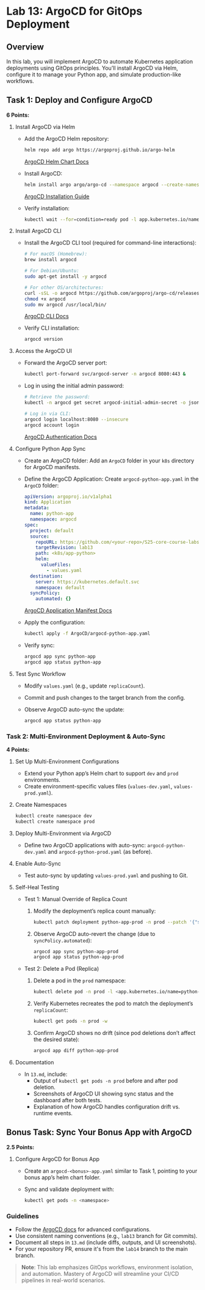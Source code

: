 # Lab 13: ArgoCD for GitOps Deployment

## Overview

In this lab, you will implement ArgoCD to automate Kubernetes application deployments using GitOps principles. You’ll install ArgoCD via Helm, configure it to manage your Python app, and simulate production-like workflows.

## Task 1: Deploy and Configure ArgoCD

**6 Points:**

1. Install ArgoCD via Helm
   - Add the ArgoCD Helm repository:

     ```bash
     helm repo add argo https://argoproj.github.io/argo-helm
     ```

     [ArgoCD Helm Chart Docs](https://github.com/argoproj/argo-helm)

   - Install ArgoCD:

     ```bash
     helm install argo argo/argo-cd --namespace argocd --create-namespace
     ```

     [ArgoCD Installation Guide](https://argo-cd.readthedocs.io/en/stable/getting_started/)

   - Verify installation:

     ```bash
     kubectl wait --for=condition=ready pod -l app.kubernetes.io/name=argocd-server -n argocd --timeout=90s
     ```

2. Install ArgoCD CLI
   - Install the ArgoCD CLI tool (required for command-line interactions):

     ```bash
     # For macOS (Homebrew):
     brew install argocd

     # For Debian/Ubuntu:
     sudo apt-get install -y argocd

     # For other OS/architectures:
     curl -sSL -o argocd https://github.com/argoproj/argo-cd/releases/latest/download/argocd-linux-amd64
     chmod +x argocd
     sudo mv argocd /usr/local/bin/
     ```

     [ArgoCD CLI Docs](https://argo-cd.readthedocs.io/en/stable/cli_installation/)

   - Verify CLI installation:

     ```bash
     argocd version
     ```

3. Access the ArgoCD UI
   - Forward the ArgoCD server port:

     ```bash
     kubectl port-forward svc/argocd-server -n argocd 8080:443 &
     ```

   - Log in using the initial admin password:

     ```bash
     # Retrieve the password:
     kubectl -n argocd get secret argocd-initial-admin-secret -o jsonpath="{.data.password}" | base64 --decode

     # Log in via CLI:
     argocd login localhost:8080 --insecure
     argocd account login
     ```

     [ArgoCD Authentication Docs](https://argo-cd.readthedocs.io/en/stable/user-guide/accessing/)

4. Configure Python App Sync
   - Create an ArgoCD folder:
     Add an `ArgoCD` folder in your `k8s` directory for ArgoCD manifests.

   - Define the ArgoCD Application:
     Create `argocd-python-app.yaml` in the `ArgoCD` folder:

     ```yaml
     apiVersion: argoproj.io/v1alpha1
     kind: Application
     metadata:
       name: python-app
       namespace: argocd
     spec:
       project: default
       source:
         repoURL: https://github.com/<your-repo>/S25-core-course-labs.git
         targetRevision: lab13
         path: <k8s/app-python>
         helm:
           valueFiles:
             - values.yaml
       destination:
         server: https://kubernetes.default.svc
         namespace: default
       syncPolicy:
         automated: {}
     ```

     [ArgoCD Application Manifest Docs](https://argo-cd.readthedocs.io/en/stable/operator-manual/declarative_setup/)

   - Apply the configuration:

     ```bash
     kubectl apply -f ArgoCD/argocd-python-app.yaml
     ```

   - Verify sync:

     ```bash
     argocd app sync python-app
     argocd app status python-app
     ```

5. Test Sync Workflow
   - Modify `values.yaml` (e.g., update `replicaCount`).
   - Commit and push changes to the target branch from the config.
   - Observe ArgoCD auto-sync the update:

     ```bash
     argocd app status python-app
     ```

### Task 2: Multi-Environment Deployment & Auto-Sync

**4 Points:**

1. Set Up Multi-Environment Configurations
   - Extend your Python app’s Helm chart to support `dev` and `prod` environments.
   - Create environment-specific values files (`values-dev.yaml`, `values-prod.yaml`).

2. Create Namespaces

   ```bash
   kubectl create namespace dev
   kubectl create namespace prod
   ```

3. Deploy Multi-Environment via ArgoCD
   - Define two ArgoCD applications with auto-sync:
     `argocd-python-dev.yaml` and `argocd-python-prod.yaml` (as before).

4. Enable Auto-Sync
   - Test auto-sync by updating `values-prod.yaml` and pushing to Git.

5. Self-Heal Testing
   - Test 1: Manual Override of Replica Count
     1. Modify the deployment’s replica count manually:

        ```bash
        kubectl patch deployment python-app-prod -n prod --patch '{"spec":{"replicas": 3}}'
        ```

     2. Observe ArgoCD auto-revert the change (due to `syncPolicy.automated`):

        ```bash
        argocd app sync python-app-prod
        argocd app status python-app-prod
        ```

   - Test 2: Delete a Pod (Replica)
     1. Delete a pod in the `prod` namespace:

        ```bash
        kubectl delete pod -n prod -l <app.kubernetes.io/name=python-app>
        ```

     2. Verify Kubernetes recreates the pod to match the deployment’s `replicaCount`:

        ```bash
        kubectl get pods -n prod -w
        ```

     3. Confirm ArgoCD shows no drift (since pod deletions don’t affect the desired state):

        ```bash
        argocd app diff python-app-prod
        ```

6. Documentation
   - In `13.md`, include:
     - Output of `kubectl get pods -n prod` before and after pod deletion.
     - Screenshots of ArgoCD UI showing sync status and the dashboard after both tests.
     - Explanation of how ArgoCD handles configuration drift vs. runtime events.

## Bonus Task: Sync Your Bonus App with ArgoCD

**2.5 Points:**

1. Configure ArgoCD for Bonus App
   - Create an `argocd-<bonus>-app.yaml` similar to Task 1, pointing to your bonus app’s helm chart folder.
   - Sync and validate deployment with:

     ```bash
     kubectl get pods -n <namespace>
     ```

### Guidelines

- Follow the [ArgoCD docs](https://argo-cd.readthedocs.io/) for advanced configurations.
- Use consistent naming conventions (e.g., `lab13` branch for Git commits).
- Document all steps in `13.md` (include diffs, outputs, and UI screenshots).
- For your repository PR, ensure it's from the `lab14` branch to the main branch.

> **Note**: This lab emphasizes GitOps workflows, environment isolation, and automation. Mastery of ArgoCD will streamline your CI/CD pipelines in real-world scenarios.